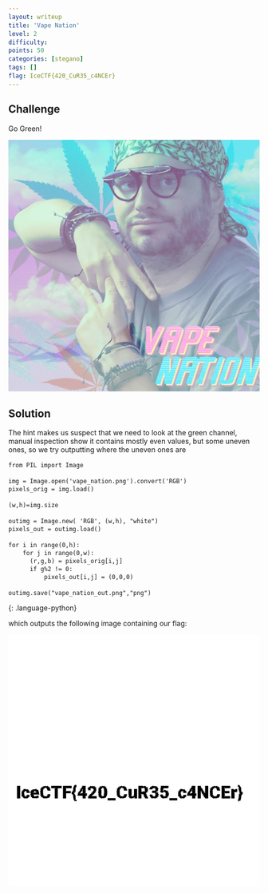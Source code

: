 ```yaml
---
layout: writeup
title: 'Vape Nation'
level: 2
difficulty:
points: 50
categories: [stegano]
tags: []
flag: IceCTF{420_CuR35_c4NCEr}
---
```

## Challenge

Go Green!

![](writeupfiles/vape_nation.png)

## Solution

The hint makes us suspect that we need to look at the green channel,
manual inspection show it contains mostly even values, but some uneven
ones, so we try outputting where the uneven ones are

    from PIL import Image

    img = Image.open('vape_nation.png').convert('RGB')
    pixels_orig = img.load()

    (w,h)=img.size

    outimg = Image.new( 'RGB', (w,h), "white")
    pixels_out = outimg.load()

    for i in range(0,h):
        for j in range(0,w):
          (r,g,b) = pixels_orig[i,j]
          if g%2 != 0:
              pixels_out[i,j] = (0,0,0)

    outimg.save("vape_nation_out.png","png")
{: .language-python}

which outputs the following image containing our flag:

![](writeupfiles/vape_nation_out.png)

